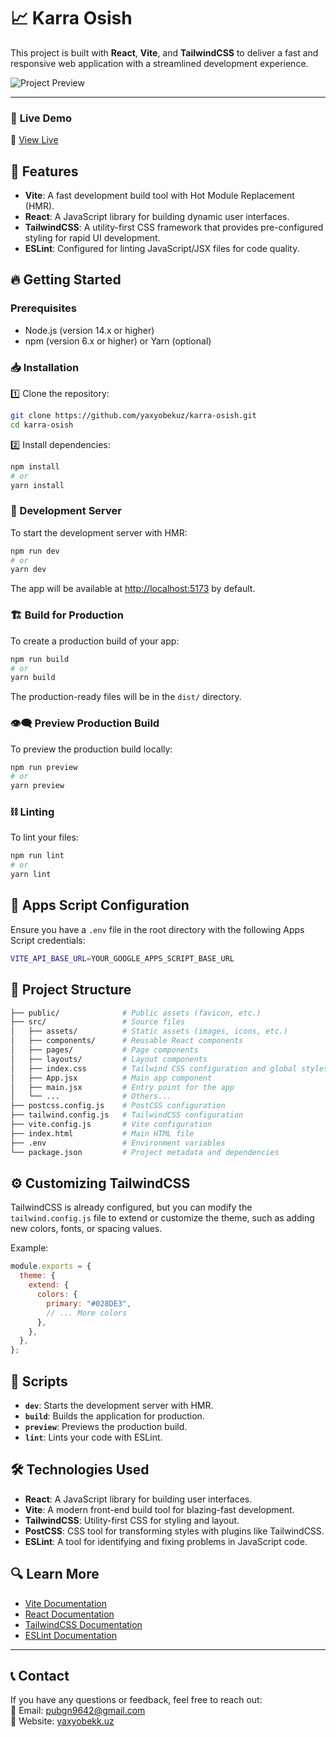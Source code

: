 # 📈 Karra Osish

This project is built with **React**, **Vite**, and **TailwindCSS** to deliver a fast and responsive web application with a streamlined development experience.

![Project Preview](https://karra-osish-react.netlify.app/preview.jpg)

---

### 🚀 **Live Demo**

🔗 [View Live](https://karra-osish-react.netlify.app)

## 📌 Features

- **Vite**: A fast development build tool with Hot Module Replacement (HMR).
- **React**: A JavaScript library for building dynamic user interfaces.
- **TailwindCSS**: A utility-first CSS framework that provides pre-configured styling for rapid UI development.
- **ESLint**: Configured for linting JavaScript/JSX files for code quality.

## 🔥 Getting Started

### Prerequisites

- Node.js (version 14.x or higher)
- npm (version 6.x or higher) or Yarn (optional)

### 📥 Installation

1️⃣ Clone the repository:

```bash
git clone https://github.com/yaxyobekuz/karra-osish.git
cd karra-osish
```

2️⃣ Install dependencies:

```bash
npm install
# or
yarn install
```

### 💾 Development Server

To start the development server with HMR:

```bash
npm run dev
# or
yarn dev
```

The app will be available at [http://localhost:5173](http://localhost:5173) by default.

### 🏗 Build for Production

To create a production build of your app:

```bash
npm run build
# or
yarn build
```

The production-ready files will be in the `dist/` directory.

### 👁‍🗨 Preview Production Build

To preview the production build locally:

```bash
npm run preview
# or
yarn preview
```

### ⛓️ Linting

To lint your files:

```bash
npm run lint
# or
yarn lint
```

## 🔑 Apps Script Configuration

Ensure you have a `.env` file in the root directory with the following Apps Script credentials:

```sh
VITE_API_BASE_URL=YOUR_GOOGLE_APPS_SCRIPT_BASE_URL
```

## 📂 Project Structure

```bash
├── public/              # Public assets (favicon, etc.)
├── src/                 # Source files
│   ├── assets/          # Static assets (images, icons, etc.)
│   ├── components/      # Reusable React components
│   ├── pages/           # Page components
│   ├── layouts/         # Layout components
│   ├── index.css        # Tailwind CSS configuration and global styles
│   ├── App.jsx          # Main app component
│   ├── main.jsx         # Entry point for the app
│   └── ...              # Others...
├── postcss.config.js    # PostCSS configuration
├── tailwind.config.js   # TailwindCSS configuration
├── vite.config.js       # Vite configuration
├── index.html           # Main HTML file
├── .env                 # Environment variables
└── package.json         # Project metadata and dependencies
```

## ⚙️ Customizing TailwindCSS

TailwindCSS is already configured, but you can modify the `tailwind.config.js` file to extend or customize the theme, such as adding new colors, fonts, or spacing values.

Example:

```js
module.exports = {
  theme: {
    extend: {
      colors: {
        primary: "#028DE3",
        // ... More colors
      },
    },
  },
};
```

## 🏃 Scripts

- **`dev`**: Starts the development server with HMR.
- **`build`**: Builds the application for production.
- **`preview`**: Previews the production build.
- **`lint`**: Lints your code with ESLint.

## 🛠 Technologies Used

- **React**: A JavaScript library for building user interfaces.
- **Vite**: A modern front-end build tool for blazing-fast development.
- **TailwindCSS**: Utility-first CSS for styling and layout.
- **PostCSS**: CSS tool for transforming styles with plugins like TailwindCSS.
- **ESLint**: A tool for identifying and fixing problems in JavaScript code.

## 🔍 Learn More

- [Vite Documentation](https://vitejs.dev/guide/)
- [React Documentation](https://reactjs.org/docs/getting-started.html)
- [TailwindCSS Documentation](https://tailwindcss.com/docs)
- [ESLint Documentation](https://eslint.org/docs/user-guide/getting-started)

---

## 📞 **Contact**

If you have any questions or feedback, feel free to reach out:  
📧 Email: [pubgn9642@gmail.com](mailto:pubgn9642@gmail.com)  
🔗 Website: [yaxyobekk.uz](https://yaxyobekk.uz/en)
